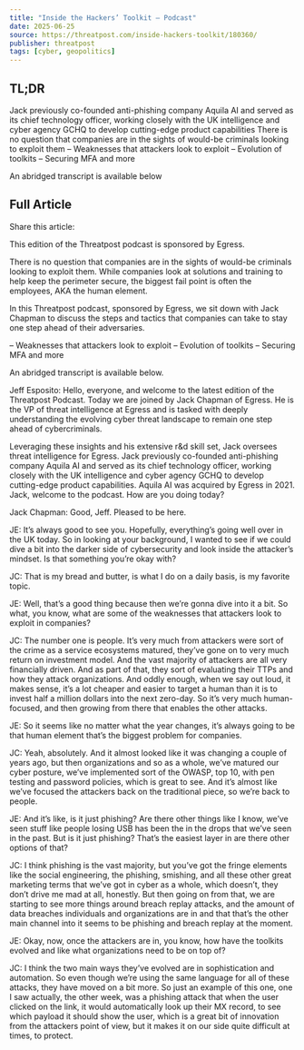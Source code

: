 ```yaml
---
title: "Inside the Hackers’ Toolkit – Podcast"
date: 2025-06-25
source: https://threatpost.com/inside-hackers-toolkit/180360/
publisher: threatpost
tags: [cyber, geopolitics]
---
```


## TL;DR

Jack previously co-founded anti-phishing company Aquila AI and served as its chief technology officer, working closely with the UK intelligence and cyber agency GCHQ to develop cutting-edge product capabilities There is no question that companies are in the sights of would-be criminals looking to exploit them – Weaknesses that attackers look to exploit
– Evolution of toolkits
– Securing MFA and more

An abridged transcript is available below

## Full Article

Share this article:

This edition of the Threatpost podcast is sponsored by Egress.

There is no question that companies are in the sights of would-be criminals looking to exploit them. While companies look at solutions and training to help keep the perimeter secure, the biggest fail point is often the employees, AKA the human element.

In this Threatpost podcast, sponsored by Egress, we sit down with Jack Chapman to discuss the steps and tactics that companies can take to stay one step ahead of their adversaries.

– Weaknesses that attackers look to exploit
– Evolution of toolkits
– Securing MFA and more

An abridged transcript is available below.

Jeff Esposito: Hello, everyone, and welcome to the latest edition of the Threatpost Podcast. Today we are joined by Jack Chapman of Egress. He is the VP of threat intelligence at Egress and is tasked with deeply understanding the evolving cyber threat landscape to remain one step ahead of cybercriminals.

Leveraging these insights and his extensive r&d skill set, Jack oversees threat intelligence for Egress. Jack previously co-founded anti-phishing company Aquila AI and served as its chief technology officer, working closely with the UK intelligence and cyber agency GCHQ to develop cutting-edge product capabilities. Aquila AI was acquired by Egress in 2021. Jack, welcome to the podcast. How are you doing today?

Jack Chapman: Good, Jeff. Pleased to be here.

JE: It’s always good to see you. Hopefully, everything’s going well over in the UK today. So in looking at your background, I wanted to see if we could dive a bit into the darker side of cybersecurity and look inside the attacker’s mindset. Is that something you’re okay with?

JC: That is my bread and butter, is what I do on a daily basis, is my favorite topic.

JE: Well, that’s a good thing because then we’re gonna dive into it a bit. So what, you know, what are some of the weaknesses that attackers look to exploit in companies?

JC: The number one is people. It’s very much from attackers were sort of the crime as a service ecosystems matured, they’ve gone on to very much return on investment model. And the vast majority of attackers are all very financially driven. And as part of that, they sort of evaluating their TTPs and how they attack organizations. And oddly enough, when we say out loud, it makes sense, it’s a lot cheaper and easier to target a human than it is to invest half a million dollars into the next zero-day. So it’s very much human-focused, and then growing from there that enables the other attacks.

JE: So it seems like no matter what the year changes, it’s always going to be that human element that’s the biggest problem for companies.

JC: Yeah, absolutely. And it almost looked like it was changing a couple of years ago, but then organizations and so as a whole, we’ve matured our cyber posture, we’ve implemented sort of the OWASP, top 10, with pen testing and password policies, which is great to see. And it’s almost like we’ve focused the attackers back on the traditional piece, so we’re back to people.

JE: And it’s like, is it just phishing? Are there other things like I know, we’ve seen stuff like people losing USB has been the in the drops that we’ve seen in the past. But is it just phishing? That’s the easiest layer in are there other options of that?

JC: I think phishing is the vast majority, but you’ve got the fringe elements like the social engineering, the phishing, smishing, and all these other great marketing terms that we’ve got in cyber as a whole, which doesn’t, they don’t drive me mad at all, honestly. But then going on from that, we are starting to see more things around breach replay attacks, and the amount of data breaches individuals and organizations are in and that that’s the other main channel into it seems to be phishing and breach replay at the moment.

JE: Okay, now, once the attackers are in, you know, how have the toolkits evolved and like what organizations need to be on top of?

JC: I think the two main ways they’ve evolved are in sophistication and automation. So even though we’re using the same language for all of these attacks, they have moved on a bit more. So just an example of this one, one I saw actually, the other week, was a phishing attack that when the user clicked on the link, it would automatically look up their MX record, to see which payload it should show the user, which is a great bit of innovation from the attackers point of view, but it makes it on our side quite difficult at times, to protect.